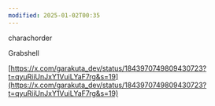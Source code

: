 ```yaml
---
modified: 2025-01-02T00:35
---
```

  

  

charachorder

  

Grabshell

  

[https://x.com/garakuta_dev/status/1843970749809430723?t=qyuRiiUnJxY1VuiLYaF7rg&s=19](https://x.com/garakuta_dev/status/1843970749809430723?t=qyuRiiUnJxY1VuiLYaF7rg&s=19)